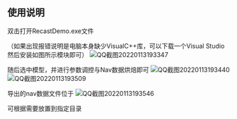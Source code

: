 ## 使用说明

双击打开RecastDemo.exe文件

（如果出现报错说明是电脑本身缺少VisualC++库，可以下载一个Visual Studio然后安装如图所示模块即可）
![QQ截图20220113193347](https://user-images.githubusercontent.com/35335061/149324942-01a7cf02-81b8-4620-9f73-77427819316e.png)


随后选中模型，并进行参数调控与Nav数据烘焙即可
![QQ截图20220113193440](https://user-images.githubusercontent.com/35335061/149324982-1c1f26a9-e53f-4b9c-914a-4bffe3ba129b.png)
![QQ截图20220113193509](https://user-images.githubusercontent.com/35335061/149325003-6d6fc062-7123-443a-ae07-a852fe50d3f9.png)


导出的nav数据文件位于
![QQ截图20220113193546](https://user-images.githubusercontent.com/35335061/149324992-465257b9-0274-49ce-bb12-9fac113ed1a2.png)


可根据需要放置到指定目录
